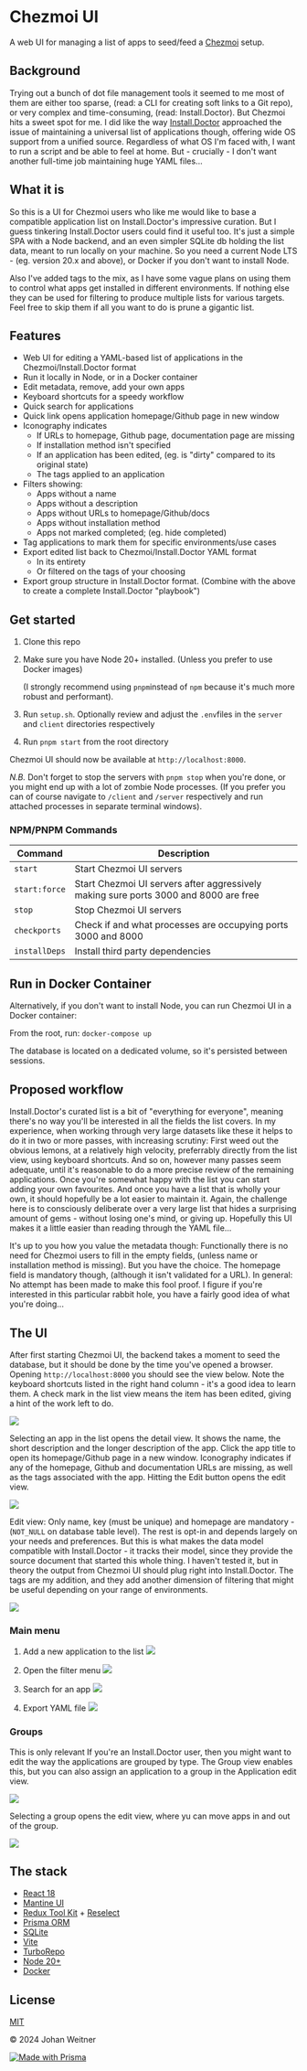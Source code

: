 # Chezmoi UI

A web UI for managing a list of apps to seed/feed a [Chezmoi](https://github.com/twpayne/chezmoi) setup.


## Background

Trying out a bunch of dot file management tools it seemed to me most of them are either too sparse, (read: a CLI for creating soft links to a Git repo), or very complex and time-consuming, (read: Install.Doctor). But Chezmoi hits a sweet spot for me. I did like the way [Install.Doctor](https://github.com/megabyte-labs/install.doctor) approached the issue of maintaining a universal list of applications though, offering wide OS support from a unified source. Regardless of what OS I'm faced with, I want to run a script and be able to feel at home. But - crucially - I don't want another full-time job maintaining huge YAML files...



## What it is

So this is a UI for Chezmoi users who like me would like to base a compatible application list on Install.Doctor's impressive curation. But I guess tinkering Install.Doctor users could find it useful too. It's just a simple SPA with a Node backend, and an even simpler SQLite db holding the list data, meant to run locally on your machine. So you need a current Node LTS - (eg. version 20.x and above), or Docker if you don't want to install Node.

Also I've added tags to the mix, as I have some vague plans on using them to control what apps get installed in different environments. If nothing else they can be used for filtering to produce multiple lists for various targets. Feel free to skip them if all you want to do is prune a gigantic list.



## Features

- Web UI for editing a YAML-based list of applications in the Chezmoi/Install.Doctor format
- Run it locally in Node, or in a Docker container
- Edit metadata, remove, add your own apps
- Keyboard shortcuts for a speedy workflow
- Quick search for applications
- Quick link opens application homepage/Github page in new window
- Iconography indicates
  - If URLs to homepage, Github page, documentation page are missing
  - If installation method isn't specified
  - If an application has been edited, (eg. is "dirty" compared to its original state)
  - The tags applied to an application
- Filters showing:
  - Apps without a name
  - Apps without a description
  - Apps without URLs to homepage/Github/docs
  - Apps without installation method
  - Apps not marked completed; (eg. hide completed)
- Tag applications to mark them for specific environments/use cases
- Export edited list back to Chezmoi/Install.Doctor YAML format
  - In its entirety
  - Or filtered on the tags of your choosing
- Export group structure in Install.Doctor format. (Combine with the above to create a complete Install.Doctor "playbook")



## Get started

1. Clone this repo

1. Make sure you have Node 20+ installed. (Unless you prefer to use Docker images)

   (I strongly recommend using `pnpm`instead of `npm` because it's much more robust and performant).

1. Run `setup.sh`. Optionally review and adjust the `.env`files in the `server` and `client` directories respectively

1. Run `pnpm start` from the root directory

Chezmoi UI should now be available at `http://localhost:8000`.

*N.B.* Don't forget to stop the servers with `pnpm stop` when you're done, or you might end up with a lot of zombie Node processes. (If you prefer you can of course navigate to `/client` and `/server` respectively and run attached processes in separate terminal windows).

### NPM/PNPM Commands
| Command       | Description                                                  |
| ------------- | ------------------------------------------------------------ |
| `start`       | Start Chezmoi UI servers                                     |
| `start:force` | Start Chezmoi UI servers after aggressively making sure ports 3000 and 8000 are free |
| `stop`        | Stop Chezmoi UI servers                                      |
| `checkports`  | Check if and what processes are occupying ports 3000 and 8000 |
| `installDeps` | Install third party dependencies                             |



## Run in Docker Container

Alternatively, if you don't want to install Node, you can run Chezmoi UI in a Docker container:

From the root, run:
```docker-compose up```

The database is located on a dedicated volume, so it's persisted between sessions.



## Proposed workflow

Install.Doctor's curated list is a bit of "everything for everyone", meaning there's no way you'll be interested in all the fields the list covers. In my experience, when working through very large datasets like these it helps to do it in two or more passes, with increasing scrutiny: First weed out the obvious lemons, at a relatively high velocity, preferrably directly from the list view, using keyboard shortcuts. And so on, however many passes seem adequate, until it's reasonable to do a more precise review of the remaining applications. Once you're somewhat happy with the list you can start adding your own favourites. And once you have a list that is wholly your own, it should hopefully be a lot easier to maintain it. Again, the challenge here is to consciously deliberate over a very large list that hides a surprising amount of gems - without losing one's mind, or giving up.  Hopefully this UI makes it a little easier than reading through the YAML file...

It's up to you how you value the metadata though: Functionally there is no need for Chezmoi users to fill in the empty fields, (unless name or installation method is missing). But you have the choice. The homepage field is mandatory though, (although it isn't validated for a URL). In general: No attempt has been made to make this fool proof. I figure if you're interested in this particular rabbit hole, you have a fairly good idea of what you're doing...



## The UI

After first starting Chezmoi UI, the backend takes a moment to seed the database, but it should be done by the time you've opened a browser. Opening `http://localhost:8000` you should see the view below. Note the keyboard shortcuts listed in the right hand column - it's a good idea to learn them. A check mark in the list view means the item has been edited, giving a hint of the work left to do.

![](./assets/start.png)


Selecting an app in the list opens the detail view. It shows the name, the short description and the longer description of the app. Click the app title to open its homepage/Github page in a new window. Iconography indicates if any of the homepage, Github and documentation URLs are missing, as well as the tags associated with the app.  Hitting the Edit button opens the edit view.

![](./assets/app-selection.png)


Edit view: Only name, key (must be unique) and homepage are mandatory - (`NOT_NULL` on database table level). The rest is opt-in and depends largely on your needs and preferences. But this is what makes the data model compatible with Install.Doctor - it tracks their model, since they provide the source document that started this whole thing. I haven't tested it, but in theory the output from Chezmoi UI should plug right into Install.Doctor. The tags are my addition, and they add another dimension of filtering that might be useful depending on your range of environments.

![](./assets/app-edit.png)



### Main menu

1. Add a new application to the list
   ![](./assets/menu-1.png)

2. Open the filter menu
   ![](./assets/menu-2.png)

3. Search for an app
   ![](./assets/menu-3.png)

4. Export YAML file
   ![](./assets/menu-4.png)



### Groups

This is only relevant If you're an Install.Doctor user, then you might want to edit the way the applications are grouped by type. The Group view enables this, but you can also assign an application to a group in the Application edit view.

![](./assets/start-groups.png)


Selecting a group opens the edit view, where yu can move apps in and out of the group.

![](./assets/group-edit.png)





## The stack

- [React 18](https://react.dev/)
- [Mantine UI](https://mantine.dev/)
- [Redux Tool Kit](https://redux-toolkit.js.org/) + [Reselect](https://reselect.js.org/)
- [Prisma ORM](https://www.prisma.io/)
- [SQLite](https://www.sqlite.org/)
- [Vite](https://vitest.dev/)
- [TurboRepo](https://turbo.build/)
- [Node 20+](https://nodejs.org/)
- [Docker](https://www.docker.com/)



## License

[MIT](https://opensource.org/license/MIT)

© 2024 Johan Weitner


[![Made with Prisma](http://made-with.prisma.io/dark.svg)](https://prisma.io)